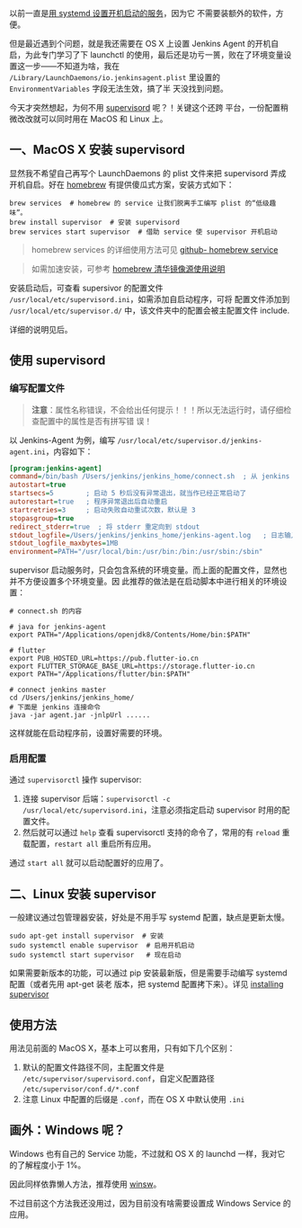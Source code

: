 以前一直是[用 systemd 设置开机启动的服务](https://www.cnblogs.com/kirito-c/p/10331598.html)，因为它
不需要装额外的软件，方便。

但是最近遇到个问题，就是我还需要在 OS X 上设置 Jenkins Agent 的开机自启，为此专门学习了下 launchctl
的使用，最后还是功亏一篑，败在了环境变量设置这一步——不知道为啥，我在
`/Library/LaunchDaemons/io.jenkinsagent.plist` 里设置的 `EnvironmentVariables` 字段无法生效，搞了半
天没找到问题。

今天才突然想起，为何不用 [supervisord](https://github.com/Supervisor/supervisor) 呢？！关键这个还跨
平台，一份配置稍微改改就可以同时用在 MacOS 和 Linux 上。

## 一、MacOS X 安装 supervisord

显然我不希望自己再写个 LaunchDaemons 的 plist 文件来把 supervisord 弄成开机自启。好在
[homebrew](https://brew.sh/index_zh-cn) 有提供傻瓜式方案，安装方式如下：

```shell
brew services  # homebrew 的 service 让我们脱离手工编写 plist 的“低级趣味”。
brew install supervisor  # 安装 supervisord
brew services start supervisor  # 借助 service 使 supervisor 开机启动
```

> homebrew services 的详细使用方法可见
> [github- homebrew service](https://github.com/Homebrew/homebrew-services)

> 如需加速安装，可参考
> [homebrew 清华镜像源使用说明](https://mirrors.tuna.tsinghua.edu.cn/help/homebrew/)

安装启动后，可查看 supersivor 的配置文件 `/usr/local/etc/supervisord.ini`，如需添加自启动程序，可将
配置文件添加到 `/usr/local/etc/supervisor.d/` 中，该文件夹中的配置会被主配置文件 include.

详细的说明见后。

## 使用 supervisord

### 编写配置文件

> **注意**：属性名称错误，不会给出任何提示！！！所以无法运行时，请仔细检查配置中的属性是否有拼写错
> 误！

以 Jenkins-Agent 为例，编写 `/usr/local/etc/supervisor.d/jenkins-agent.ini`，内容如下：

```ini
[program:jenkins-agent]
command=/bin/bash /Users/jenkins/jenkins_home/connect.sh  ; 从 jenkins web 页面复制的连接命令
autostart=true
startsecs=5        ; 启动 5 秒后没有异常退出，就当作已经正常启动了
autorestart=true   ; 程序异常退出后自动重启
startretries=3     ; 启动失败自动重试次数，默认是 3
stopasgroup=true
redirect_stderr=true  ; 将 stderr 重定向到 stdout
stdout_logfile=/Users/jenkins/jenkins_home/jenkins-agent.log   ; 日志输入位置
stdout_logfile_maxbytes=1MB
environment=PATH="/usr/local/bin:/usr/bin:/bin:/usr/sbin:/sbin"
```

supervisor 启动服务时，只会包含系统的环境变量。而上面的配置文件，显然也并不方便设置多个环境变量。因
此推荐的做法是在启动脚本中进行相关的环境设置：

```shell
# connect.sh 的内容

# java for jenkins-agent
export PATH="/Applications/openjdk8/Contents/Home/bin:$PATH"

# flutter
export PUB_HOSTED_URL=https://pub.flutter-io.cn
export FLUTTER_STORAGE_BASE_URL=https://storage.flutter-io.cn
export PATH="/Applications/flutter/bin:$PATH"

# connect jenkins master
cd /Users/jenkins/jenkins_home/
# 下面是 jenkins 连接命令
java -jar agent.jar -jnlpUrl ......
```

这样就能在启动程序前，设置好需要的环境。

### 启用配置

通过 `supervisorctl` 操作 supervisor:

1. 连接 supervisor 后端：`supervisorctl -c /usr/local/etc/supervisord.ini`，注意必须指定启动
   supervisor 时用的配置文件。
1. 然后就可以通过 `help` 查看 supervisorctl 支持的命令了，常用的有 `reload` 重载配置，`restart all`
   重启所有应用。

通过 `start all` 就可以启动配置好的应用了。

## 二、Linux 安装 supervisor

一般建议通过包管理器安装，好处是不用手写 systemd 配置，缺点是更新太慢。

```shell
sudo apt-get install supervisor  # 安装
sudo systemctl enable supervisor  # 启用开机启动
sudo systemctl start supervisor   # 现在启动
```

如果需要新版本的功能，可以通过 pip 安装最新版，但是需要手动编写 systemd 配置（或者先用 apt-get 装老
版本，把 systemd 配置拷下来）。详见 [installing supervisor](http://supervisord.org/installing.html)

## 使用方法

用法见前面的 MacOS X，基本上可以套用，只有如下几个区别：

1. 默认的配置文件路径不同，主配置文件是 `/etc/supervisor/supervisord.conf`，自定义配置路径
   `/etc/supervisor/conf.d/*.conf`
1. 注意 Linux 中配置的后缀是 `.conf`，而在 OS X 中默认使用 `.ini`

## 画外：Windows 呢？

Windows 也有自己的 Service 功能，不过就和 OS X 的 launchd 一样，我对它的了解程度小于 1%。

因此同样依靠懒人方法，推荐使用 [winsw](https://github.com/kohsuke/winsw)。

不过目前这个方法我还没用过，因为目前没有啥需要设置成 Windows Service 的应用。
